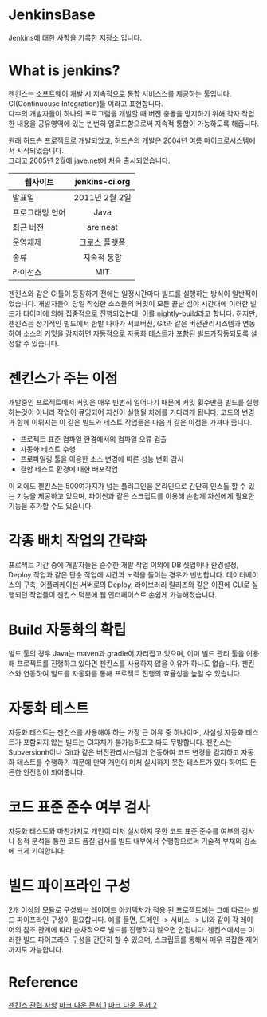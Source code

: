 # JenkinsBase     
Jenkins에 대한 사항을 기록한 저장소 입니다.     

# What is jenkins?      
젠킨스는 소프트웨어 개발 시 지속적으로 통합 서비스스를 제공하는 툴입니다.           
CI(Continuouse Integration)툴 이라고 표현합니다.            
다수의 개발자들이 하나의 프로그램을 개발할 때 버전 충돌을 방지하기 위해 각자 작업한 내용을 공유영역에 있는 빈번히 업로드함으로써 지속적 통합이 가능하도록 해줍니다.        

원래 허드슨 프로젝트로 개발되었고, 허드슨의 개발은 2004년 여름 마이크로시스템에서 시작되었습니다.        
그리고 2005년 2월에 jave.net에 처음 출시되었습니다.         

| 웹사이트        | jenkins-ci.org           |
| ------------- |:-------------:|
| 발표일      | 2011년 2월 2일 |
| 프로그래밍 언어      | Java      |
| 최근 버전 | are neat      |
| 운영체제 | 크로스 플랫폼 |
| 종류 | 지속적 통합 |
| 라이선스 | MIT |

젠킨스와 같은 CI툴이 등장하기 전에는 일정시간마다 빌드를 실행하는 방식이 일반적이었습니다.
개발자들이 당일 작성한 소스들의 커밋이 모든 끝난 심야 시간대에 이러한 빌드가 타이머에 의해 집중적으로 진행되었는데,
이를 nightly-build라고 합니다.
하지만, 젠킨스는 정기적인 빌드에서 한발 나아가 서브버전, Git과 같은 버전관리시스템과 연동하여 소스의 커밋을 감지하면 자동적으로 자동화 테스트가 포함된 빌드가작동되도록 설정할 수 있습니다.

# 젠킨스가 주는 이점
개발중인 프로젝트에서 커밋은 매우 빈번히 일어나기 때문에 커밋 횟수만큼 빌드를 실행하는것이 아니라 작업이 큐잉되어 자신이 실행될 차례를 기다리게 됩니다.
코드의 변경과 함께 이뤄지는 이 같은 빌드와 테스트 작업들은 다음과 같은 이점을 가져다 줍니다.
 - 프로젝트 표준 컴파일 환경에서의 컴파일 오류 검출
 - 자동화 테스트 수행
 - 프로파일링 툴을 이용한 소스 변경에 따른 성능 변화 감시
 - 결합 테스트 환경에 대한 배포작업
 
이 외에도 젠킨스는 500여가지가 넘는 플러그인을 온라인으로 간단히 인스톨 할 수 있는 기능을 제공하고 있으며,
파이썬과 같은 스크립트를 이용해 손쉽게 자신에게 필요한 기능을 추가할 수도 있습니다.

# 각종 배치 작업의 간략화
프로젝트 기간 중에 개발자들은 순수한 개발 작업 이외에 DB 셋업이나 환경설정, Deploy 작업과 같은 단순 작업에 시간과 노력을 들이는 경우가 빈번합니다.
데이터베이스의 구축, 어플리케이션 서버로의 Deploy, 라이브러리 릴리즈와 같은 이전에 CLI로 실행되던 작업들이 젠킨스 덕분에 웹 인터페이스로 손쉽게 가능해졌습니다.

# Build 자동화의 확립
빌드 툴의 경우 Java는 maven과 gradle이 자리잡고 있으며, 이미 빌드 관리 툴을 이용해 프로젝트를 진행하고 있다면 젠킨스를 사용하지 않을 이유가 하나도 없습니다.
젠킨스와 연동하여 빌드를 자동화를 통해 프로젝트 진행의 효율성을 높일 수 있습니다.

# 자동화 테스트
자동화 테스트는 젠킨스를 사용해야 하는 가장 큰 이유 중 하나이며, 사실상 자동화 테스트가 포함되지 않는 빌드는 CI자체가 불가능하도고 봐도 무방합니다.
젠킨스는 Subversionh이나 Git과 같은 버전관리시스템과 연동하여 코드 변경을 감지하고 자동화 테스트를 수행하기 때문에 만약 개인이 미처 실시하지 못한 테스트가 있다 하여도 든든한 안전망이 되어줍니다.

# 코드 표준 준수 여부 검사
자동화 테스트와 마찬가지로 개인이 미처 실시하지 못한 코드 표준 준수를 여부의 검사나 정적 분석을 통한 코드 품질 검사를 빌드 내부에서 수행함으로써 기술적 부채의 감소에 크게 기여합니다.

# 빌드 파이프라인 구성
2개 이상의 모듈로 구성되는 레이어드 아키텍처가 적용 된 프로젝트에는 그에 따르는 빌드 파이프라인 구성이 필요합니다.
예를 들면, 도메인 -> 서비스 -> UI와 같이 각 레이어의 참조 관계에 따라 순차적으로 빌드를 진행하지 않으면 안됩니다.
젠킨스에서는 이러한 빌드 파이프라의 구성을 간단히 할 수 있으며, 스크립트를 통해서 매우 복잡한 제어까지도 가능합니다.

# Reference
[젠킨스 관련 사항](https://ict-nroo.tistory.com/31)
[마크 다운 문서 1](https://github.com/adam-p/markdown-here/wiki/Markdown-Cheatsheet)
[마크 다운 문서 2](https://www.markdownguide.org/basic-syntax/)
